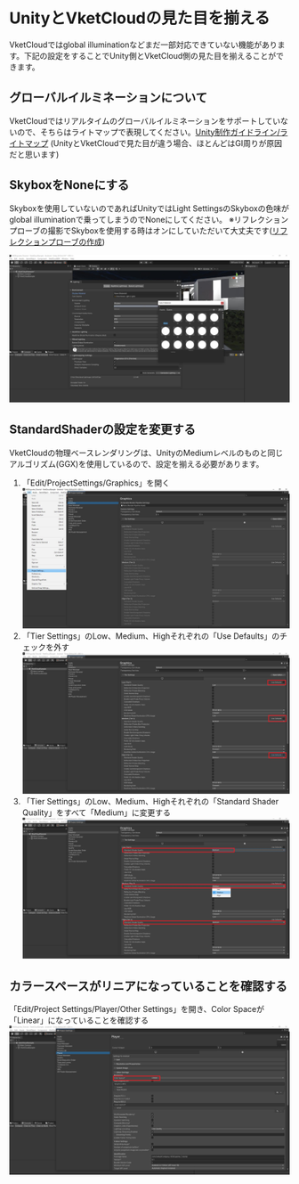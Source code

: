 # UnityとVketCloudの見た目を揃える

VketCloudではglobal illuminationなどまだ一部対応できていない機能があります。下記の設定をすることでUnity側とVketCloud側の見た目を揃えることができます。

## グローバルイルミネーションについて

VketCloudではリアルタイムのグローバルイルミネーションをサポートしていないので、そちらはライトマップで表現してください。[Unity制作ガイドライン/ライトマップ](../WorldMakingGuide/UnityGuidelines.md#_6) (UnityとVketCloudで見た目が違う場合、ほとんどはGI周りが原因だと思います)

## SkyboxをNoneにする

Skyboxを使用していないのであればUnityではLight SettingsのSkyboxの色味がglobal illuminationで乗ってしまうのでNoneにしてください。
※リフレクションプローブの撮影でSkyboxを使用する時はオンにしていただいて大丈夫です([リフレクションプローブの作成](../WorldMakingGuide/ReflectionProbe.md))

![SetSkyboxToNone.jpg](he_image/SetSkyboxToNone.jpg)

## StandardShaderの設定を変更する

VketCloudの物理ベースレンダリングは、UnityのMediumレベルのものと同じアルゴリズム(GGX)を使用しているので、設定を揃える必要があります。

1. 「Edit/ProjectSettings/Graphics」を開く
![OpenGraphics.jpg](he_image/OpenGraphics.jpg)
2. 「Tier Settings」のLow、Medium、Highそれぞれの「Use Defaults」のチェックを外す
![TierSettings.jpg](he_image/TierSettings.jpg)
3. 「Tier Settings」のLow、Medium、Highそれぞれの「Standard Shader Quality」をすべて「Medium」に変更する
![StandardShaderQuality.jpg](he_image/StandardShaderQuality.jpg)

## カラースペースがリニアになっていることを確認する

「Edit/Project Settings/Player/Other Settings」を開き、Color Spaceが「Linear」になっていることを確認する
![ColorSpace.jpg](he_image/ColorSpace.jpg)
